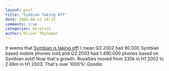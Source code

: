 ```yaml
---
layout: post
title: "Symbian Taking Off"
date: 2003-08-21 14:33
comments: true
categories: Wireless
author: Oliver Thylmann
---
```



It seems that [Symbian is taking off](http://www.symbian.com/press-office/2003/pr030821.html)! I mean Q2 2002 had 90.000 Symbian based mobile phones sold and Q2 2003 had 1.490.000 phones based on Symbian sold! Now that's growth. Royalties moved from 230k in H1 2002 to 2.68m in H1 2003. That's over 1000%! Goodie.


